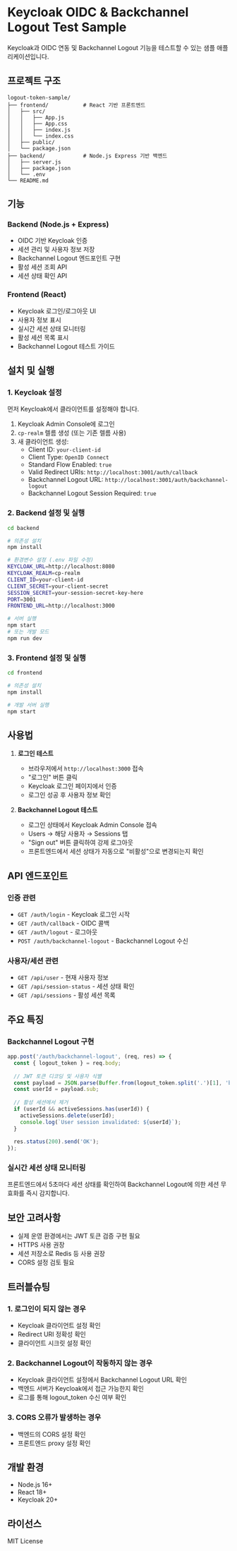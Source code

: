 # Keycloak OIDC & Backchannel Logout Test Sample

Keycloak과 OIDC 연동 및 Backchannel Logout 기능을 테스트할 수 있는 샘플 애플리케이션입니다.

## 프로젝트 구조

```
logout-token-sample/
├── frontend/           # React 기반 프론트엔드
│   ├── src/
│   │   ├── App.js
│   │   ├── App.css
│   │   ├── index.js
│   │   └── index.css
│   ├── public/
│   └── package.json
├── backend/            # Node.js Express 기반 백엔드
│   ├── server.js
│   ├── package.json
│   └── .env
└── README.md
```

## 기능

### Backend (Node.js + Express)
- OIDC 기반 Keycloak 인증
- 세션 관리 및 사용자 정보 저장
- Backchannel Logout 엔드포인트 구현
- 활성 세션 조회 API
- 세션 상태 확인 API

### Frontend (React)
- Keycloak 로그인/로그아웃 UI
- 사용자 정보 표시
- 실시간 세션 상태 모니터링
- 활성 세션 목록 표시
- Backchannel Logout 테스트 가이드

## 설치 및 실행

### 1. Keycloak 설정

먼저 Keycloak에서 클라이언트를 설정해야 합니다.

1. Keycloak Admin Console에 로그인
2. `cp-realm` 렐름 생성 (또는 기존 렐름 사용)
3. 새 클라이언트 생성:
   - Client ID: `your-client-id`
   - Client Type: `OpenID Connect`
   - Standard Flow Enabled: `true`
   - Valid Redirect URIs: `http://localhost:3001/auth/callback`
   - Backchannel Logout URL: `http://localhost:3001/auth/backchannel-logout`
   - Backchannel Logout Session Required: `true`

### 2. Backend 설정 및 실행

```bash
cd backend

# 의존성 설치
npm install

# 환경변수 설정 (.env 파일 수정)
KEYCLOAK_URL=http://localhost:8080
KEYCLOAK_REALM=cp-realm
CLIENT_ID=your-client-id
CLIENT_SECRET=your-client-secret
SESSION_SECRET=your-session-secret-key-here
PORT=3001
FRONTEND_URL=http://localhost:3000

# 서버 실행
npm start
# 또는 개발 모드
npm run dev
```

### 3. Frontend 설정 및 실행

```bash
cd frontend

# 의존성 설치
npm install

# 개발 서버 실행
npm start
```

## 사용법

1. **로그인 테스트**
   - 브라우저에서 `http://localhost:3000` 접속
   - "로그인" 버튼 클릭
   - Keycloak 로그인 페이지에서 인증
   - 로그인 성공 후 사용자 정보 확인

2. **Backchannel Logout 테스트**
   - 로그인 상태에서 Keycloak Admin Console 접속
   - Users → 해당 사용자 → Sessions 탭
   - "Sign out" 버튼 클릭하여 강제 로그아웃
   - 프론트엔드에서 세션 상태가 자동으로 "비활성"으로 변경되는지 확인

## API 엔드포인트

### 인증 관련
- `GET /auth/login` - Keycloak 로그인 시작
- `GET /auth/callback` - OIDC 콜백
- `GET /auth/logout` - 로그아웃
- `POST /auth/backchannel-logout` - Backchannel Logout 수신

### 사용자/세션 관련
- `GET /api/user` - 현재 사용자 정보
- `GET /api/session-status` - 세션 상태 확인
- `GET /api/sessions` - 활성 세션 목록

## 주요 특징

### Backchannel Logout 구현
```javascript
app.post('/auth/backchannel-logout', (req, res) => {
  const { logout_token } = req.body;
  
  // JWT 토큰 디코딩 및 사용자 식별
  const payload = JSON.parse(Buffer.from(logout_token.split('.')[1], 'base64').toString());
  const userId = payload.sub;
  
  // 활성 세션에서 제거
  if (userId && activeSessions.has(userId)) {
    activeSessions.delete(userId);
    console.log(`User session invalidated: ${userId}`);
  }
  
  res.status(200).send('OK');
});
```

### 실시간 세션 상태 모니터링
프론트엔드에서 5초마다 세션 상태를 확인하여 Backchannel Logout에 의한 세션 무효화를 즉시 감지합니다.

## 보안 고려사항

- 실제 운영 환경에서는 JWT 토큰 검증 구현 필요
- HTTPS 사용 권장
- 세션 저장소로 Redis 등 사용 권장
- CORS 설정 검토 필요

## 트러블슈팅

### 1. 로그인이 되지 않는 경우
- Keycloak 클라이언트 설정 확인
- Redirect URI 정확성 확인
- 클라이언트 시크릿 설정 확인

### 2. Backchannel Logout이 작동하지 않는 경우
- Keycloak 클라이언트 설정에서 Backchannel Logout URL 확인
- 백엔드 서버가 Keycloak에서 접근 가능한지 확인
- 로그를 통해 logout_token 수신 여부 확인

### 3. CORS 오류가 발생하는 경우
- 백엔드의 CORS 설정 확인
- 프론트엔드 proxy 설정 확인

## 개발 환경

- Node.js 16+
- React 18+
- Keycloak 20+

## 라이선스

MIT License
